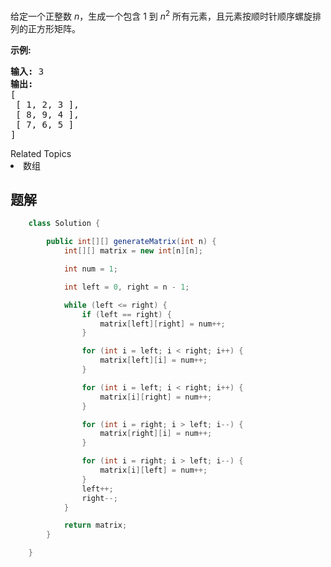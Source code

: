 <p>给定一个正整数&nbsp;<em>n</em>，生成一个包含 1 到&nbsp;<em>n</em><sup>2</sup>&nbsp;所有元素，且元素按顺时针顺序螺旋排列的正方形矩阵。</p>

<p><strong>示例:</strong></p>

<pre><strong>输入:</strong> 3
<strong>输出:</strong>
[
 [ 1, 2, 3 ],
 [ 8, 9, 4 ],
 [ 7, 6, 5 ]
]</pre>
<div><div>Related Topics</div><div><li>数组</li></div></div>


## 题解

```java
    class Solution {

        public int[][] generateMatrix(int n) {
            int[][] matrix = new int[n][n];

            int num = 1;

            int left = 0, right = n - 1;

            while (left <= right) {
                if (left == right) {
                    matrix[left][right] = num++;
                }

                for (int i = left; i < right; i++) {
                    matrix[left][i] = num++;
                }

                for (int i = left; i < right; i++) {
                    matrix[i][right] = num++;
                }

                for (int i = right; i > left; i--) {
                    matrix[right][i] = num++;
                }

                for (int i = right; i > left; i--) {
                    matrix[i][left] = num++;
                }
                left++;
                right--;
            }

            return matrix;
        }

    }
```